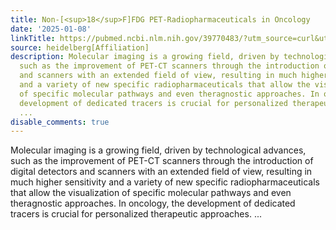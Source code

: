 ```yaml
---
title: Non-[<sup>18</sup>F]FDG PET-Radiopharmaceuticals in Oncology
date: '2025-01-08'
linkTitle: https://pubmed.ncbi.nlm.nih.gov/39770483/?utm_source=curl&utm_medium=rss&utm_campaign=pubmed-2&utm_content=1FakS-2QOkCT8HsMOQP1bCRQ4YzyumYOmxmF0moLsQ3dFB1E9V&fc=20220326224207&ff=20250108170848&v=2.18.0.post9+e462414
source: heidelberg[Affiliation]
description: Molecular imaging is a growing field, driven by technological advances,
  such as the improvement of PET-CT scanners through the introduction of digital detectors
  and scanners with an extended field of view, resulting in much higher sensitivity
  and a variety of new specific radiopharmaceuticals that allow the visualization
  of specific molecular pathways and even theragnostic approaches. In oncology, the
  development of dedicated tracers is crucial for personalized therapeutic approaches.
  ...
disable_comments: true
---
```

Molecular imaging is a growing field, driven by technological advances, such as the improvement of PET-CT scanners through the introduction of digital detectors and scanners with an extended field of view, resulting in much higher sensitivity and a variety of new specific radiopharmaceuticals that allow the visualization of specific molecular pathways and even theragnostic approaches. In oncology, the development of dedicated tracers is crucial for personalized therapeutic approaches. ...
